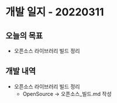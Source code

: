 # 개발 일지 - 20220311
## 오늘의 목표
* 오픈소스 라이브러리 빌드 정리

## 개발 내역
* 오픈소스 라이브러리 빌드 정리
	- OpenSource -> 오픈소스_빌드.md 작성